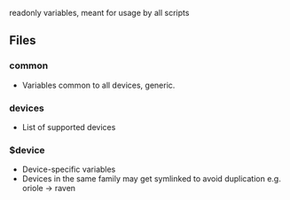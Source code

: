 readonly variables, meant for usage by all scripts

## Files

### common
* Variables common to all devices, generic.

### devices
* List of supported devices

### $device
* Device-specific variables
* Devices in the same family may get symlinked to avoid duplication
  e.g. oriole -> raven
